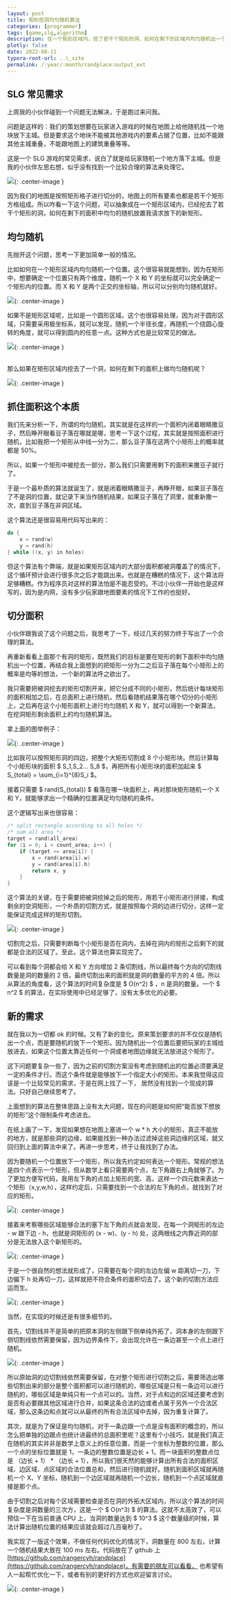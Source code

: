 ```yaml
---
layout: post
title: 矩形挖洞均匀随机算法
categories: [programmer]
tags: [game,slg,algorithm]
description: 在一个矩形区域内，挖了若干个矩形的洞，如何在剩下的区域内均匀随机出一个满足条件的不重叠的位置
plotly: false
date: 2022-08-11
typora-root-url: ..\_site
permalink: /:year/:month/randplace:output_ext
---
```


SLG 常见需求
-----

上周我的小伙伴碰到一个问题无法解决，于是跑过来问我。

问题是这样的：我们的策划想要在玩家进入游戏的时候在地图上给他随机找一个地块放下主城。但是要求这个地块不能被其他游戏内的要素占据了位置，比如不能跟其他主城重叠，不能跟地图上的建筑重叠等等。

这是一个 SLG 游戏的常见需求，说白了就是给玩家随机一个地方落下主城。但是我的小伙伴左思右想，似乎没有找到一个比较合理的算法来处理它。

![](/../assets/posts/QQ%E6%88%AA%E5%9B%BE20220811120255.png){: .center-image }

因为我们的地图是按照矩形格子进行切分的，地图上的所有要素也都是若干个矩形方格组成。所以咋看一下这个问题，可以抽象成在一个矩形区域内，已经挖去了若干个矩形的洞，如何在剩下的面积中均匀的随机放置我请求放下的新矩形。


均匀随机
-----

先抛开这个问题，思考一下更加简单一般的情况。

比如如何在一个矩形区域内均匀随机一个位置。这个很容易就能想到，因为在矩形中，想要确定一个位置只有两个维度，随机一个 X 和 Y 的坐标就可以完全确定一个矩形内的位置。而 X 和 Y 是两个正交的坐标轴，所以可以分别均匀随机就好。

![](/../assets/posts/QQ%E6%88%AA%E5%9B%BE20220811115441.png){: .center-image }

如果不是矩形区域呢，比如是一个圆形区域。这个也很容易处理，因为对于圆形区域，只需要采用极坐标系，就可以发现，随机一个半径长度，再随机一个绕圆心旋转的角度，就可以得到圆内的任意一点。这种方式也是比较常见的做法。

![](/../assets/posts/QQ%E6%88%AA%E5%9B%BE20220811120025.png){: .center-image }

\
那么如果在矩形区域内挖去了一个洞，如何在剩下的面积上做均匀随机呢？

![](/../assets/posts/QQ%E6%88%AA%E5%9B%BE20220811121003.png){: .center-image }

抓住面积这个本质
-----

我们先来分析一下，所谓的均匀随机，其实就是在这样的一个面积内闭着眼睛撒豆子，然后睁开眼看豆子落在哪就是哪，思考一下这个过程，其实就是按照面积进行随机，比如我把一个矩形从中线一分为二，那么豆子落在这两个小矩形上的概率就都是 50%。

所以，如果一个矩形中被挖去一部分，那么我们只需要用剩下的面积来撒豆子就行了。

于是一个最朴质的算法就诞生了，就是闭着眼睛撒豆子，再睁开眼，如果豆子落在了不是洞的位置，就记录下来当作随机结果，如果豆子落在了洞里，就重新撒一次，直到豆子落在非洞区域。

这个算法还是很容易用代码写出来的：

```c
do {
    x = rand(w)
    y = rand(h)
} while ((x, y) in holes)
```
但这个算法有个弊端，就是如果矩形区域内的大部分面积都被洞覆盖了的情况下，这个循环预计会进行很多次之后才能跳出来。也就是在糟糕的情况下，这个算法将足够糟糕。作为程序员对这样的算法怕是不能忍受的。不过小伙伴一开始也是这样写的，因为是内网，没有多少玩家跟地图要素的情况下工作的也挺好。

切分面积
-----

小伙伴跟我说了这个问题之后，我思考了一下，经过几天的努力终于写出了一个合理的算法。

再重新看看上面那个有洞的矩形，既然我们的目标是要在矩形的剩下面积中均匀随机出一个位置，再结合我上面想到的把矩形一分为二之后豆子落在每个小矩形上的概率是均等的想法，一个新的算法呼之欲出了。

我只需要把被洞挖去的矩形切割开来，把它分成不同的小矩形，然后统计每块矩形的面积相加之后，在总面积上进行随机，然后看随机结果落在哪个切分的小矩形上，之后再在这个小矩形面积上进行均匀随机 X 和 Y，就可以得到一个新算法，在挖洞矩形剩余面积上的均匀随机算法。

拿上面的图举例子：

![](/../assets/posts/QQ%E6%88%AA%E5%9B%BE20220811123218.png){: .center-image }

比如我可以按照矩形洞的四边，把整个大矩形切割成 8 个小矩形块。然后计算每个小矩形块的面积  $ S_1,S_2... S_8 $，再把所有小矩形块的面积加起来 $ S_{total} = \sum_{i=1}^{8}S_i $。

接着只需要 $ rand(S_{total}) $ 看落在哪一块面积上，再对那块矩形随机一个 X 和 Y，就能够求出一个精确的位置满足均匀随机的条件。

这个逻辑写出来也很容易：

```c
/* split rectangle according to all holes */
/* sum all area */
target = rand(all_area)
for (i = 0; i < count_area; i++) {
    if (target <= area[i]) {
        x = rand(area[i].w)
        y = rand(area[i].h)
        return x, y
    }
}
```

这个算法的关键，在于需要把被洞挖掉之后的矩形，用若干小矩形进行拼接，构成剩余的空洞矩形，一个朴质的切割方式，就是按照每个洞的边进行切分，这样一定能保证完成这样的矩形切割。

![](/../assets/posts/QQ%E6%88%AA%E5%9B%BE20220811141124.png){: .center-image }

切割完之后，只需要判断每个小矩形是否在洞内，去掉在洞内的矩形之后剩下的就都是合法的区域了。至此，这个算法也算实现完了。

可以看到每个洞都会给 X 和 Y 方向增加 2 条切割线，所以最终每个方向的切割线数量是洞的数量的 2 倍，最终切割出来的面积就是洞的数量的平方的 4 倍。所以从算法的角度看，这个算法的时间复杂度是 $ O(n^2) $ ，n 是洞的数量。一个 $ n^2 $ 的算法，在实际使用中已经足够了，没有太多优化的必要。

新的需求
-----

就在我以为一切都 ok 的时候。又有了新的变化。原来策划要求的并不仅仅是随机出一个点，而是要随机的放下一个矩形。因为随机出一个位置后要把玩家的主城给放进去，如果这个位置太靠近任何一个洞或者地图边缘就无法放进这个矩形了。

这下问题要复杂一些了，因为之前的切割方案没有考虑到随机出的位置必须要满足一定的条件才行。而这个条件就是能够放下一个指定大小的矩形。本来我觉得这应该是一个比较常见的需求，于是在网上找了一下， 居然没有找到一个现成的算法。只好自己继续思考了。

上面想到的算法在整体思路上没有太大问题，现在的问题是如何把“能否放下想放的矩形”这个限制条件考虑进去。

在纸上画了一下，发现如果想在地图上塞进一个 w * h 大小的矩形，真正不能放的地方，就是那些洞的边缘，如果能找到一种办法过滤掉这些洞边缘的区域，就又回归到上面的算法中来了。再进一步思考，终于让我找到了办法。

因为要随机一个位置放下一个矩形，所以我先约定如何表达一个矩形。常规的想法是四个点表示一个矩形，但从数学上看只需要两个点，左下角跟右上角就够了。为了更加方便写代码，我用左下角的点加上矩形的宽、高，这样一个四元数来表达一个矩形（x,y,w,h），这样约定后，只需要找到一个合法的左下角的点，就找到了对应的矩形。

![](/../assets/posts/QQ%E6%88%AA%E5%9B%BE20220811144936.png){: .center-image }

接着来考察哪些区域能够合法的塞下左下角的点就会发现，在每一个洞矩形的左边 - w 跟下边 - h，也就是洞矩形的 (x - w)、(y - h) 处，这两根线之内靠近洞的部分是无法放入这个新矩形的。

![](/../assets/posts/QQ%E6%88%AA%E5%9B%BE20220811145629.png){: .center-image }

于是一个很自然的想法就形成了，只需要在每个洞的左边左偏 w 距离切一刀，下边偏下 h 处再切一刀，这样就把不符合条件的面积切去了。这个新的切割方法应运而生。

![](/../assets/posts/QQ%E6%88%AA%E5%9B%BE20220811150100.png){: .center-image }

当然，在实现的时候还是有很多细节的。

首先，切割线并不是简单的把原本洞的左侧跟下侧单纯外拓了，洞本身的左侧跟下侧切割线依然需要保留，因为边界条件下，会出现允许在一条边甚至一个点上进行随机。

![](/../assets/posts/QQ%E6%88%AA%E5%9B%BE20220811151218.png){: .center-image }

所以原始洞的边切割线依然需要保留，在对整个矩形进行切割之后，需要筛选出哪些切割出来的部分是整个面积都可以进行随机的，哪些区域是只有一条边可以进行随机的，哪些区域是单纯只有一个点可以的。当然，对于点和边的区域还要考虑到是否有必要跟其他区域进行合并，如果这条合法的边或者点属于另外一个合法区域，那么这条边和点就可以从最终的所有合法区域中去掉，因为重复计算了。

其次，就是为了保证是均匀随机，对于一条边跟一个点是没有面积的概念的，所以怎么把单独的边跟点也统计进最终的总面积里呢？这里有个小技巧，就是我们真正在随机的其实并非是数学上意义上的任意位置，而是一个坐标为整数的位置，那么一个点的坐标位置就是 1，一条边的整数位置是边长 + 1，而一块面积的整数点位是 （边长 + 1） * （边长 + 1），所以我们很天然的能够计算出所有合法的面积区域、边区域、点区域的合法位置总和，然后进行随机就好。随机到面积区域就再随机一个 X、Y 坐标，随机到一个边区域就再随机一个边长，随机到一个点区域就直接是那个点。

由于切割之后对每个区域需要检查是否在洞的外拓大区域内，所以这个算法的时间复杂度是洞数量的三次方，这是一个 $ O(n^3) $ 的算法。这就不太高效了，可以预估一下在当前普通 CPU 上，当洞的数量达到 $ 10^3 $ 这个数量级的时候，算法计算出随机位置的结果应该就会超过几百毫秒了。

我实现了一版这个效果，不做任何代码优化的情况下，洞数量在 800 左右，计算一个随机结果大致在 100 ms 左右。代码放在了 github 上 [https://github.com/rangercyh/randplace](https://github.com/rangercyh/randplace)，有需要的朋友可以看看， 也希望有人一起帮忙优化一下，或者有别的更好的方式也欢迎留言讨论。

![](/../assets/posts/QQ%E6%88%AA%E5%9B%BE20220811152456.png){: .center-image }

